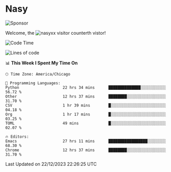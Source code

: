 # Nasy

<!--
<p align="center">
<img height="200" src="https://github-readme-stats.vercel.app/api?username=nasyxx&count_private=true&show_icons=true&theme=dracula&include_all_commits=true"/>
<img height="200" src="https://github-readme-stats.vercel.app/api/top-langs/?username=nasyxx&theme=dracula&hide=html,jupyter+notebook&count_private=true&show_icons=true"/>
</p>

  
----------------
-->

![Sponsor](https://img.shields.io/static/v1.svg?label=Sponsor&message=%E2%9D%A4&logo=GitHub&style=flat&color=pink)
 
Welcome, the ![nasyxx visitor counter](https://count.getloli.com/get/@nasyxx?theme=rule34)th vistor!
 
<!--START_SECTION:waka-->
![Code Time](http://img.shields.io/badge/Code%20Time-4%2C158%20hrs%2037%20mins-blue)

![Lines of code](https://img.shields.io/badge/From%20Hello%20World%20I%27ve%20Written-6.3%20million%20lines%20of%20code-blue)

📊 **This Week I Spent My Time On** 

```text
🕑︎ Time Zone: America/Chicago

💬 Programming Languages: 
Python                   22 hrs 34 mins      ██████████████░░░░░░░░░░░   56.72 % 
Other                    12 hrs 37 mins      ████████░░░░░░░░░░░░░░░░░   31.70 % 
CSV                      1 hr 39 mins        █░░░░░░░░░░░░░░░░░░░░░░░░   04.18 % 
Org                      1 hr 17 mins        █░░░░░░░░░░░░░░░░░░░░░░░░   03.25 % 
TOML                     49 mins             █░░░░░░░░░░░░░░░░░░░░░░░░   02.07 % 

🔥 Editors: 
Emacs                    27 hrs 11 mins      █████████████████░░░░░░░░   68.30 % 
Chrome                   12 hrs 37 mins      ████████░░░░░░░░░░░░░░░░░   31.70 % 
```


 Last Updated on 22/12/2023 22:26:25 UTC
<!--END_SECTION:waka-->

<!-- ![visitors](https://visitor-badge.laobi.icu/badge?page_id=nasyxx.nasyxx) -->
